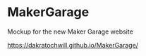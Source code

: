 # MakerGarage
Mockup for the new Maker Garage website

<a href="https://dakratochwill.github.io/MakerGarage/" target="_blank">https://dakratochwill.github.io/MakerGarage/</a>
